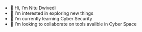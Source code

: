 - 👋 Hi, I’m Nitu Dwivedi
- 👀 I’m interested in exploring new things
- 🌱 I’m currently learning Cyber Security
- 💞️ I’m looking to collaborate on tools availble in Cyber Space


<!---
ndwivedi29/ndwivedi29 is a ✨ special ✨ repository because its `README.md` (this file) appears on your GitHub profile.
You can click the Preview link to take a look at your changes.
--->
